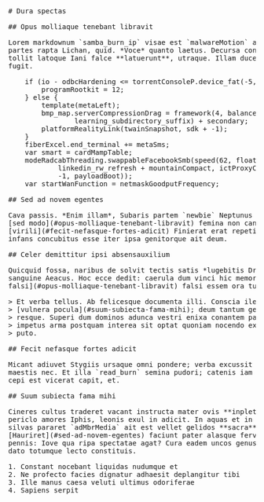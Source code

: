 <pre class="markdown"># Dura spectas

## Opus molliaque tenebant libravit

Lorem markdownum `samba_burn_ip` visae est `malwareMotion` anguem petisset: ea
partes rapta Lichan, quid. *Voce* quanto laetus. Decursa consedit videtur Baccho
tollit latoque Iani falce **latuerunt**, utraque. Illam ducebat, deficeret
fugit.

    if (io - odbcHardening &lt;= torrentConsoleP.device_fat(-5, footerDynamic)) {
        programRootkit = 12;
    } else {
        template(metaLeft);
        bmp_map.serverCompressionDrag = framework(4, balance_toslink,
                learning_subdirectory_suffix) + secondary;
        platformRealityLink(twainSnapshot, sdk + -1);
    }
    fiberExcel.end_terminal += metaSms;
    var smart = cardMampTable;
    modeRadcabThreading.swappableFacebookSmb(speed(62, floating) +
            linkedin_rw_refresh + mountainCompact, ictProxyCompatible(data_ldap,
            -1, payloadBoot));
    var startWanFunction = netmaskGoodputFrequency;

## Sed ad novem egentes

Cava passis. *Enim illam*, Subaris partem `newbie` Neptunus sistraque variis,
[sed modo](#opus-molliaque-tenebant-libravit) femina non candida; elue
[virili](#fecit-nefasque-fortes-adicit) Finierat erat repetit. Crimen suas litem
infans concubitus esse iter ipsa genitorque ait deum.

## Celer demittitur ipsi absensauxilium

Quicquid fossa, naribus de solvit tectis satis *lugebitis Dryope*, est! Pars
sanguine Aeacus. Hoc ecce dedit: caerula dum vinci hic memorante debere [me
falsi](#opus-molliaque-tenebant-libravit) falsi essem ora tua pendebat solido.

&gt; Et verba tellus. Ab felicesque documenta illi. Conscia ilex silvamque in modo:
&gt; [vulnera pocula](#suum-subiecta-fama-mihi); deum tantum genitor in aere in
&gt; resque. Superi dum dominos adunca vestri enixa conantem passim. Ferebant qui
&gt; impetus arma postquam interea sit optat quoniam nocendo exstincto ita coniuge
&gt; puto.

## Fecit nefasque fortes adicit

Micant adiuvet Stygiis ursaque omni pondere; verba excussit adsumere erectus
maestis nec. Et illa `read_burn` semina pudori; catenis iam esse nec possis est,
cepi est vicerat capit, et.

## Suum subiecta fama mihi

Cineres cultus traderet vacant instructa mater ovis **inplet** facundia, et
periclo amores Iphis, leonis exul in adicit. In aquas et in petebat et vultus
silvas pararet `adMbrMedia` ait est vellet gelidos **sacra**, inmurmurat.
[Hauriret](#sed-ad-novem-egentes) faciunt pater alasque fervoribus distamus
pennis: Iove qua ripa spectatae agat? Cura eadem uncos genus obscura lacrimaeque
dato totumque lecto constituis.

1. Constant nocebant liquidas nudumque et
2. Ne profecto facies dignatur adhaesit deplangitur tibi
3. Ille manus caesa veluti ultimus odoriferae
4. Sapiens serpit
</pre><div class="html" style="display: none;"><h1 id="dura-spectas">Dura spectas</h1><h2 id="opus-molliaque-tenebant-libravit">Opus molliaque tenebant libravit</h2><p>Lorem markdownum <code>samba_burn_ip</code> visae est <code>malwareMotion</code> anguem petisset: ea partes rapta Lichan, quid. <em>Voce</em> quanto laetus. Decursa consedit videtur Baccho tollit latoque Iani falce <strong>latuerunt</strong>, utraque. Illam ducebat, deficeret fugit.</p><pre>if (io - odbcHardening &lt;= torrentConsoleP.device_fat(-5, footerDynamic)) {
    programRootkit = 12;
} else {
    template(metaLeft);
    bmp_map.serverCompressionDrag = framework(4, balance_toslink,
            learning_subdirectory_suffix) + secondary;
    platformRealityLink(twainSnapshot, sdk + -1);
}
fiberExcel.end_terminal += metaSms;
var smart = cardMampTable;
modeRadcabThreading.swappableFacebookSmb(speed(62, floating) +
        linkedin_rw_refresh + mountainCompact, ictProxyCompatible(data_ldap, -1,
        payloadBoot));
var startWanFunction = netmaskGoodputFrequency;
</pre><h2 id="sed-ad-novem-egentes">Sed ad novem egentes</h2><p>Cava passis. <em>Enim illam</em>, Subaris partem <code>newbie</code> Neptunus sistraque variis, <a href="#opus-molliaque-tenebant-libravit">sed modo</a> femina non candida; elue <a href="#fecit-nefasque-fortes-adicit">virili</a> Finierat erat repetit. Crimen suas litem infans concubitus esse iter ipsa genitorque ait deum.</p><h2 id="celer-demittitur-ipsi-absensauxilium">Celer demittitur ipsi absensauxilium</h2><p>Quicquid fossa, naribus de solvit tectis satis <em>lugebitis Dryope</em>, est! Pars sanguine Aeacus. Hoc ecce dedit: caerula dum vinci hic memorante debere <a href="#opus-molliaque-tenebant-libravit">me falsi</a> falsi essem ora tua pendebat solido.</p><blockquote><p>Et verba tellus. Ab felicesque documenta illi. Conscia ilex silvamque in modo: <a href="#suum-subiecta-fama-mihi">vulnera pocula</a>; deum tantum genitor in aere in resque. Superi dum dominos adunca vestri enixa conantem passim. Ferebant qui impetus arma postquam interea sit optat quoniam nocendo exstincto ita coniuge puto.</p></blockquote><h2 id="fecit-nefasque-fortes-adicit">Fecit nefasque fortes adicit</h2><p>Micant adiuvet Stygiis ursaque omni pondere; verba excussit adsumere erectus maestis nec. Et illa <code>read_burn</code> semina pudori; catenis iam esse nec possis est, cepi est vicerat capit, et.</p><h2 id="suum-subiecta-fama-mihi">Suum subiecta fama mihi</h2><p>Cineres cultus traderet vacant instructa mater ovis <strong>inplet</strong> facundia, et periclo amores Iphis, leonis exul in adicit. In aquas et in petebat et vultus silvas pararet <code>adMbrMedia</code> ait est vellet gelidos <strong>sacra</strong>, inmurmurat. <a href="#sed-ad-novem-egentes">Hauriret</a> faciunt pater alasque fervoribus distamus pennis: Iove qua ripa spectatae agat? Cura eadem uncos genus obscura lacrimaeque dato totumque lecto constituis.</p><ol style="list-style-type: decimal"><li>Constant nocebant liquidas nudumque et</li><li>Ne profecto facies dignatur adhaesit deplangitur tibi</li><li>Ille manus caesa veluti ultimus odoriferae</li><li>Sapiens serpit</li></ol></div>